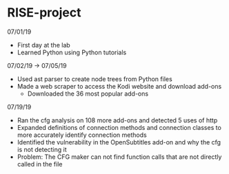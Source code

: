 # RISE-project
07/01/19
- First day at the lab
- Learned Python using Python tutorials

07/02/19 -> 07/05/19
- Used ast parser to create node trees from Python files
- Made a web scraper to access the Kodi website and download add-ons
  - Downloaded the 36 most popular add-ons
  
  
  
07/19/19
- Ran the cfg analysis on 108 more add-ons and detected 5 uses of http
- Expanded definitions of connection methods and connection classes to more accurately identify connection methods
- Identified the vulnerability in the OpenSubtitles add-on and why the cfg is not detecting it
- Problem: The CFG maker can not find function calls that are not directly called in the file
